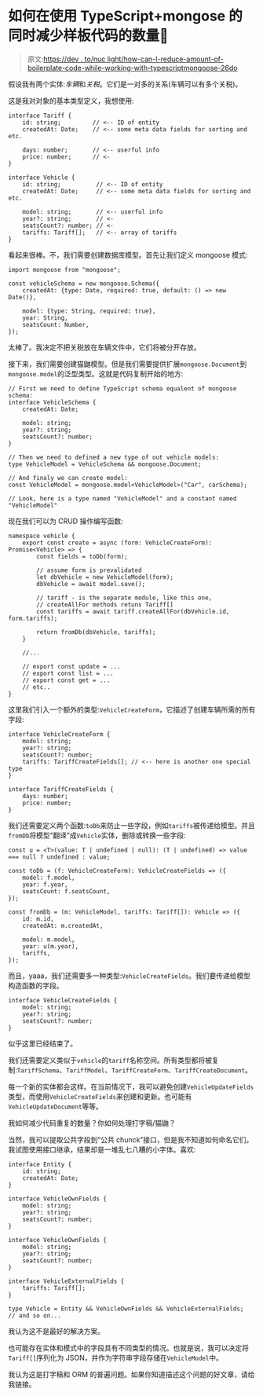 # 如何在使用 TypeScript+mongose 的同时减少样板代码的数量🙈

> 原文:[https://dev . to/nuc light/how-can-I-reduce-amount-of-boilerplate-code-while-working-with-typescriptmongoose-26do](https://dev.to/nuclight/how-can-i-reduce-amount-of-boilerplate-code-while-working-with-typescriptmongoose--26do)

假设我有两个实体:*车辆*和*关税*。它们是一对多的关系(车辆可以有多个关税)。

这是我对对象的基本类型定义，我想使用:

```
interface Tariff {
    id: string;         // <-- ID of entity
    createdAt: Date;    // <-- some meta data fields for sorting and etc.

    days: number;       // <-- userful info
    price: number;      // <-
}

interface Vehicle {
    id: string;          // <-- ID of entity
    createdAt: Date;     // <-- some meta data fields for sorting and etc.

    model: string;       // <-- userful info
    year?: string;       // <-
    seatsCount?: number; // <-
    tariffs: Tariff[];   // <-- array of tariffs
} 
```

看起来很棒。不，我们需要创建数据库模型。首先让我们定义 mongoose 模式:

```
import mongoose from "mongoose";

const vehicleSchema = new mongoose.Schema({
    createdAt: {type: Date, required: true, default: () => new Date()},

    model: {type: String, required: true},
    year: String,
    seatsCount: Number,
}); 
```

太棒了。我决定不把关税放在车辆文件中，它们将被分开存放。

接下来，我们需要创建猫鼬模型。但是我们需要提供扩展`mongoose.Document`到`mongoose.model`的泛型类型。这就是代码复制开始的地方:

```
// First we need to define TypeScript schema equalent of mongoose schema:
interface VehicleSchema {
    createdAt: Date;

    model: string;
    year?: string;
    seatsCount?: number;
}

// Then we need to defined a new type of out vehicle models:
type VehicleModel = VehicleSchema && mongoose.Document;

// And finaly we can create model:
const VehicleModel = mongoose.model<VehicleModel>("Car", carSchema);

// Look, here is a type named "VehicleModel" and a constant named "VehicleModel" 
```

现在我们可以为 CRUD 操作编写函数:

```
namespace vehicle {
    export const create = async (form: VehicleCreateForm): Promise<Vehicle> => {
        const fields = toDb(form);

        // assume form is prevalidated
        let dbVehicle = new VehicleModel(form);
        dbVehicle = await model.save();

        // tariff - is the separate module, like this one, 
        // createAllFor methods retuns Tariff[]
        const tariffs = await tariff.createAllFor(dbVehicle.id, form.tariffs);

        return fromDb(dbVehicle, tariffs);
    }

    //...

    // export const update = ...
    // export const list = ...
    // export const get = ... 
    // etc..
} 
```

这里我们引入一个额外的类型:`VehicleCreateForm`，它描述了创建车辆所需的所有字段:

```
interface VehicleCreateForm {
    model: string;
    year?: string;
    seatsCount?: number;
    tariffs: TariffCreateFields[]; // <-- here is another one special type
}

interface TariffCreateFields {
    days: number;
    price: number;
} 
```

我们还需要定义两个函数:`toDb`来防止一些字段，例如`tariffs`被传递给模型。并且`fromDb`将模型“翻译”成`Vehicle`实体，删除或转换一些字段:

```
const u = <T>(value: T | undefined | null): (T | undefined) => value === null ? undefined : value;

const toDb = (f: VehicleCreateForm): VehicleCreateFields => ({
    model: f.model,
    year: f.year,
    seatsCount: f.seatsCount,
});

const fromDb = (m: VehicleModel, tariffs: Tariff[]): Vehicle => ({
    id: m.id,
    createdAt: m.createdAt,

    model: m.model,
    year: u(m.year),
    tariffs,
}); 
```

而且，yaaa，我们还需要多一种类型:`VehicleCreateFields`。我们要传递给模型构造函数的字段。

```
interface VehicleCreateFields {
    model: string;
    year?: string;
    seatsCount?: number;
} 
```

似乎这里已经结束了。

我们还需要定义类似于`vehicle`的`tariff`名称空间。所有类型都将被复制:`TariffSchema`、`TariffModel`、`TariffCreateForm`、`TariffCreateDocument`。

每一个新的实体都会这样。在当前情况下，我可以避免创建`VehicleUpdateFields`类型，而使用`VehicleCreateFields`来创建和更新。也可能有`VehicleUpdateDocument`等等。

我如何减少代码重复的数量？你如何处理打字稿/猫鼬？

当然，我可以提取公共字段到“公共 chunck”接口，但是我不知道如何命名它们。我试图使用接口继承，结果却是一堆乱七八糟的小字体。喜欢:

```
interface Entity {
    id: string;
    createdAt: Date;
}

interface VehicleOwnFields {
    model: string;
    year?: string;
    seatsCount?: number;
}

interface VehicleOwnFields {
    model: string;
    year?: string;
    seatsCount?: number;
}

interface VehicleExternalFields {
    tariffs: Tariff[];
}

type Vehicle = Entity && VehicleOwnFields && VehicleExternalFields;
// and so on... 
```

我认为这不是最好的解决方案。

也可能存在实体和模式中的字段具有不同类型的情况。也就是说，我可以决定将`Tariff[]`序列化为 JSON，并作为字符串字段存储在`VehicleModel`中。

我认为这是打字稿和 ORM 的普遍问题。如果你知道描述这个问题的好文章，请给我链接。